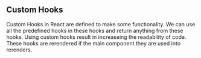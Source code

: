 ## Custom Hooks 

Custom Hooks in React are defined to make some functionality. We can use all the predefined hooks in these hooks and return anything from these hooks. Using custom hooks result in increaseing the readability of code. These hooks are rerendered if the main component they are used into rerenders. 

